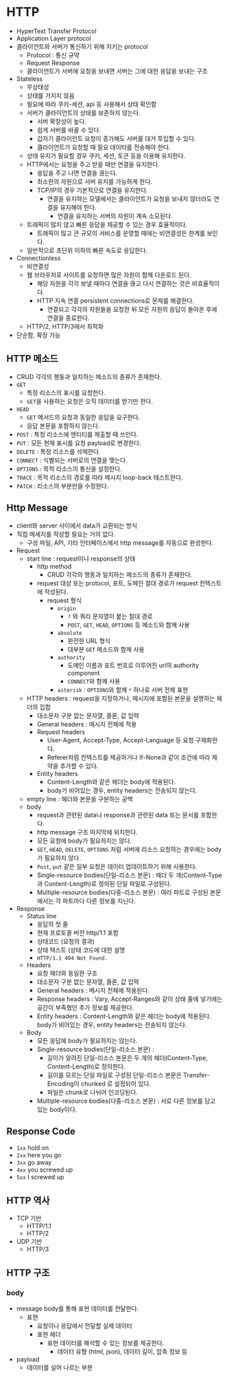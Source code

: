 # HTTP

* HyperText Transfer Protocol
* Application Layer protocol
* 클라이언트와 서버가 통신하기 위해 지키는 protocol
  * Protocol : 통신 규약
  * Request Response
  * 클라이언트가 서버에 요청을 보내면 서버는 그에 대한 응답을 보내는 구조
* Stateless
  * 무상태성
  * 상태를 가지지 않음
  * 필요에 따라 쿠키-세션, api 등 사용해서 상태 확인함
  * 서버가 클라이언트의 상태를 보존하지 않는다.
    * 서버 확장성이 높다.
    * 쉽게 서버를 바꿀 수 있다. 
    * 갑자기 클라이언트 요청이 증가해도 서버를 대거 투입할 수 있다. 
    * 클라이언트가 요청할 때 필요 데이터를 전송해야 한다. 
  * 상태 유지가 필요할 경우 쿠키, 세션, 토큰 등을 이용해 유지한다. 
  * HTTP에서는 요청을 주고 받을 때만 연결을 유지한다.
    * 응답을 주고 나면 연결을 끊는다. 
    * 최소한의 자원으로 서버 유지를 가능하게 한다.
    * TCP/IP의 경우 기본적으로 연결을 유지한다. 
      * 연결을 유지하는 모델에서는 클라이언트가 요청을 보내지 않더라도 연결을 유지해야 한다. 
        * 연결을 유지하는 서버의 자원이 계속 소모된다. 
  * 트래픽이 많지 않고 빠른 응답을 제공할 수 있는 경우 효율적이다.
    * 트래픽이 많고 큰 규모의 서비스를 운영할 때에는 비연결성은 한계를 보인다.
  * 일반적으로 초단위 이하의 빠른 속도로 응답한다. 
* Connectionless
  * 비연결성
  * 웹 브라우저로 사이트를 요청하면 많은 자원이 함께 다운로드 된다.
    * 해당 자원을 각각 보낼 때마다 연결을 끊고 다시 연결하는 것은 비효율적이다.
    * HTTP 지속 연결 persistent connections로 문제를 해결한다.
      * 연결되고 각각의 자원들을 요청한 뒤 모든 자원의 응답이 돌아온 후에 연결을 종료한다. 
  * HTTP/2, HTTP/3에서 최적화
* 단순함, 확장 가능

## HTTP 메소드 

* CRUD 각각의 행동과 일치하는 메소드의 종류가 존재한다. 
* `GET`
  * 특정 리소스의 표시를 요청한다.
  * `GET`을 사용하는 요청은 오직 데이터를 받기만 한다.
* `HEAD`
  * `GET` 메서드의 요청과 동일한 응답을 요구한다.
  * 응답 본문을 포함하지 않는다.
* `POST` : 특정 리소스에 엔티티를 제출할 때 쓰인다.
* `PUT` : 모든 현재 표시를 요청 payload로 변경한다.
* `DELETE` : 특정 리소스를 삭제한다. 
* `CONNECT` : 식별되는 서버로의 연결을 맺는다. 
* `OPTIONS` : 목적 리소스의 통신을 설정한다.
* `TRACE` : 목적 리소스의 경로를 따라 메시지 loop-back 테스트한다.
* `PATCH` : 리소스의 부분만을 수정한다.

## Http Message

* client와 server 사이에서 data가 교환되는 방식
* 직접 메세지를 작성할 필요는 거의 없다. 
  * 구성 파일, API, 기타 인터페이스에서 http message를 자동으로 완성한다. 
* Request
  * start line : request이나 response의 상태
    * http method 
      * CRUD 각각의 행동과 일치하는 메소드의 종류가 존재한다. 
    * request 대상 또는 protocol, 포트, 도메인 절대 경로가 request 컨텍스트에 작성된다. 
      * request 형식
        * `origin`
          * `?` 와 쿼리 문자열이 붙는 절대 경로
          * `POST`, `GET`, `HEAD`, `OPTIONS` 등 메소드와 함께 사용
        * `absolute`
          * 완전한 URL 형식
          * 대부분 `GET` 메소드와 함께 사용
        * `authority`
          * 도메인 이름과 포트 번호로 이루어진 url의 authority component
          * `CONNECT`와 함께 사용
        * `asterisk` : `OPTIONS`와 함께 `*` 하나로 서버 전체 표현
  * HTTP headers : request을 지정하거나, 메시지에 포함된 본문을 설명하는 헤더의 집합 
    * 대소문자 구분 없는 문자열, 콜론, 값 입력
    * General headers : 메시지 전체에 적용
    * Request headers
      * User-Agent, Accept-Type, Accept-Language 등 요청 구체화한다.
      * Referer처럼 컨텍스트를 제공하거나 If-None과 같이 조건에 따라 제약을 추가할 수 있다. 
    * Entity headers
      * Content-Length와 같은 헤더는 body에 적용된다.
      * body가 비어있는 경우, entity headers는 전송되지 않는다.
  * empty line : 헤더와 본문을 구분하는 공백 
  * body
    * request과 관련된 data나 response과 관련된 data 또는 문서를 포함한다.
    * http message 구조 마지막에 위치한다. 
    * 모든 요청에 body가 필요하지는 않다.
    * `GET`, `HEAD`, `DELETE`, `OPTIONS` 처럼 서버에 리소스 요청하는 경우에는 body가 필요하지 않다. 
    * `Post`, `put` 같은 일부 요청은 데이터 업데이트하기 위해 사용한다. 
    * Single-resource bodies(단일-리소스 본문) : 헤더 두 개(Content-Type과 Content-Length)로 정의된 단일 파일로 구성된다. 
    * Multiple-resource bodies(다중-리소스 본문) : 여러 파트로 구성된 본문에서는 각 파트마다 다른 정보를 지닌다. 
* Response
  * Status line
      * 응답의 첫 줄
      * 현재 프로토콜 버전 http/1.1 포함
      * 상태코드 (요청의 결과)
      * 상태 텍스트 (상태 코드에 대한 설명
      * `HTTP/1.1 404 Not Found.`
  * Headers
      * 요청 헤더와 동일한 구조
      * 대소문자 구분 없는 문자열, 콜론, 값 입력
      * General headers : 메시지 전체에 적용된다.
      * Response headers : Vary, Accept-Ranges와 같이 상태 줄에 넣기에는 공간이 부족했던 추가 정보를 제공한다.
      * Entity headers : Content-Length와 같은 헤더는 body에 적용된다. body가 비어있는 경우, entity headers는 전송되지 않는다.
  * Body
      * 모든 응답에 body가 필요하지는 않는다.
      * Single-resource bodies(단일-리소스 본문) :
          * 길이가 알려진 단일-리소스 본문은 두 개의 헤더(Content-Type, Content-Length)로 정의한다. 
          * 길이를 모르는 단일 파일로 구성된 단일-리소스 본문은 Transfer-Encoding이 chunked 로 설정되어 있다.
          * 파일은 chunk로 나뉘어 인코딩된다.
      * Multiple-resource bodies(다중-리소스 본문) : 서로 다른 정보를 담고 있는 body이다.

## Response Code

* `1xx` hold on
* `2xx` here you go
* `3xx` go away
* `4xx` you screwed up
* `5xx` I screwed up

## HTTP 역사

* TCP 기반
  * HTTP/1.1
  * HTTP/2
* UDP 기반
  * HTTP/3

## HTTP 구조

### body

* message body를 통해 표현 데이터를 전달한다.
  * 표현 
    * 요청이나 응답에서 전달할 실제 데이터
    * 표현 헤더 
      * 표현 데이터를 해석할 수 있는 정보를 제공한다. 
        * 데이터 유형 (html, json), 데이터 길이, 압축 정보 등
* payload 
  * 데이터를 실어 나르는 부분